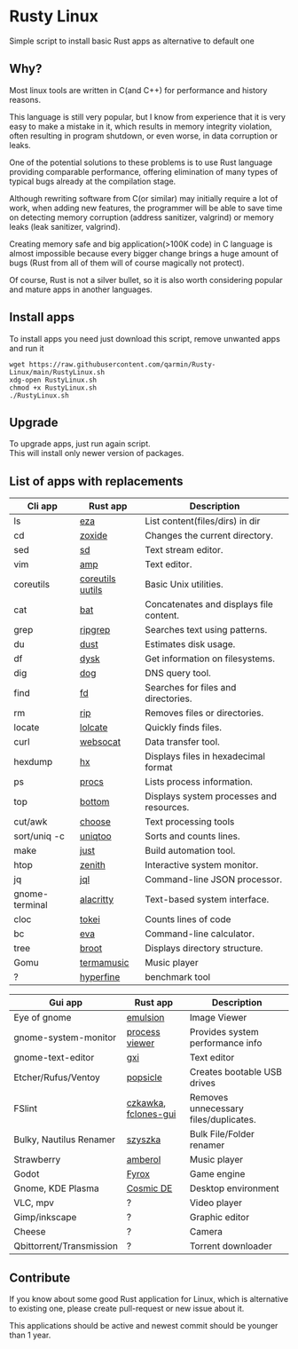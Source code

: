 # Rusty Linux

Simple script to install basic Rust apps as alternative to default one

## Why?

Most linux tools are written in C(and C++) for performance and history reasons.

This language is still very popular, but I know from experience that it is very easy to make a mistake in it, which
results in memory integrity violation, often resulting in program shutdown, or even worse, in data corruption or leaks.

One of the potential solutions to these problems is to use Rust language providing comparable performance, offering
elimination of many types of typical bugs already at the compilation stage.

Although rewriting software from C(or similar) may initially require a lot of work, when adding new features, the
programmer will be able to save time on detecting memory corruption (address sanitizer, valgrind) or memory leaks (leak
sanitizer, valgrind).

Creating memory safe and big application(>100K code) in C language is almost impossible because every bigger change
brings a huge amount of bugs (Rust from all of them will of course magically not protect).

Of course, Rust is not a silver bullet, so it is also worth considering popular and mature apps in another languages.

## Install apps

To install apps you need just download this script, remove unwanted apps and run it

```
wget https://raw.githubusercontent.com/qarmin/Rusty-Linux/main/RustyLinux.sh
xdg-open RustyLinux.sh
chmod +x RustyLinux.sh
./RustyLinux.sh
```

## Upgrade

To upgrade apps, just run again script.  
This will install only newer version of packages.

## List of apps with replacements

| Cli app        | Rust app                                                | Description                              |
|----------------|---------------------------------------------------------|------------------------------------------|
| ls             | [eza](https://github.com/eza-community/eza)             | List content(files/dirs) in dir          |
| cd             | [zoxide](https://github.com/ajeetdsouza/zoxide)         | Changes the current directory.           |
| sed            | [sd](https://github.com/chmln/sd)                       | Text stream editor.                      |
| vim            | [amp](https://github.com/jmacdonald/amp)                | Text editor.                             |
| coreutils      | [coreutils uutils](https://github.com/uutils/coreutils) | Basic Unix utilities.                    |
| cat            | [bat](https://github.com/sharkdp/bat)                   | Concatenates and displays file content.  |
| grep           | [ripgrep](https://github.com/BurntSushi/ripgrep)        | Searches text using patterns.            |
| du             | [dust](https://github.com/bootandy/dust)                | Estimates disk usage.                    |
| df             | [dysk](https://github.com/Canop/dysk)                   | Get information on filesystems.          |
| dig            | [dog](https://github.com/ogham/dog)                     | DNS query tool.                          |
| find           | [fd](https://github.com/sharkdp/fd)                     | Searches for files and directories.      |
| rm             | [rip](https://github.com/MilesCranmer/rip2)             | Removes files or directories.            |
| locate         | [lolcate](https://github.com/ngirard/lolcate-rs)        | Quickly finds files.                     |
| curl           | [websocat](https://github.com/vi/websocat)              | Data transfer tool.                      |
| hexdump        | [hx](https://github.com/sitkevij/hex)                   | Displays files in hexadecimal format     |
| ps             | [procs](https://github.com/dalance/procs)               | Lists process information.               |
| top            | [bottom](https://github.com/ClementTsang/bottom)        | Displays system processes and resources. |
| cut/awk        | [choose](https://github.com/theryangeary/choose)        | Text processing tools                    |
| sort/uniq -c   | [uniqtoo](https://github.com/JakeWharton/uniqtoo)       | Sorts and counts lines.                  |
| make           | [just](https://github.com/casey/just)                   | Build automation tool.                   |
| htop           | [zenith](https://github.com/bvaisvil/zenith)            | Interactive system monitor.              |
| jq             | [jql](https://github.com/yamafaktory/jql)               | Command-line JSON processor.             |
| gnome-terminal | [alacritty](https://github.com/alacritty/alacritty)     | Text-based system interface.             |
| cloc           | [tokei](https://github.com/XAMPPRocky/tokei)            | Counts lines of code                     |
| bc             | [eva](https://github.com/NerdyPepper/eva)               | Command-line calculator.                 |
| tree           | [broot](https://github.com/Canop/broot)                 | Displays directory structure.            |
| Gomu           | [termamusic](https://github.com/tramhao/termusic)       | Music player                             |
| ?              | [hyperfine](https://github.com/sharkdp/hyperfine)       | benchmark tool                           |

| Gui app                  | Rust app                                                                                             | Description                           |
|--------------------------|------------------------------------------------------------------------------------------------------|---------------------------------------|
| Eye of gnome             | [emulsion](https://github.com/ArturKovacs/emulsion)                                                  | Image Viewer                          |
| gnome-system-monitor     | [process viewer](https://github.com/GuillaumeGomez/process-viewer)                                   | Provides system performance info      |
| gnome-text-editor        | [gxi](https://github.com/bvinc/gxi)                                                                  | Text editor                           | 
| Etcher/Rufus/Ventoy      | [popsicle](https://github.com/pop-os/popsicle)                                                       | Creates bootable USB drives           |
| FSlint                   | [czkawka](https://github.com/qarmin/czkawka), [fclones-gui](https://github.com/pkolaczk/fclones-gui) | Removes unnecessary files/duplicates. |
| Bulky, Nautilus Renamer  | [szyszka](https://github.com/qarmin/syszka)                                                          | Bulk File/Folder renamer              |                                                          
| Strawberry               | [amberol](https://gitlab.gnome.org/World/amberol)                                                    | Music player                          |
| Godot                    | [Fyrox](https://github.com/FyroxEngine/Fyrox)                                                        | Game engine                           |
| Gnome, KDE Plasma        | [Cosmic DE](https://github.com/pop-os/cosmic-epoch)                                                  | Desktop environment                   |
| VLC, mpv                 | ?                                                                                                    | Video player                          |
| Gimp/inkscape            | ?                                                                                                    | Graphic editor                        |
| Cheese                   | ?                                                                                                    | Camera                                |
| Qbittorrent/Transmission | ?                                                                                                    | Torrent downloader                    |

## Contribute

If you know about some good Rust application for Linux, which is alternative to existing one, please create pull-request
or new issue about it.

This applications should be active and newest commit should be younger than 1 year.

